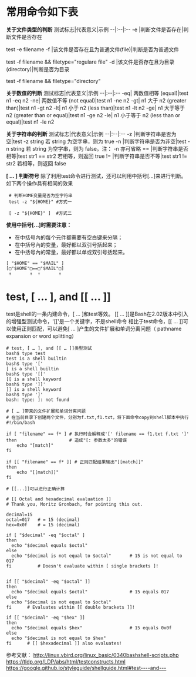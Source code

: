# 常用命令如下表

**关于文件类型的判断**
测试标志|代表意义|示例
--|:--|:--
-e	|判断文件是否存在|判断文件是否存在</p>test -e filename
-f	|该文件是否存在且为普通文件(file)|判断是否为普通文件</p>test -f filename && filetype="regulare file"
-d	|该文件是否存在且为目录(directory)|判断是否为目录</p>test -f filename && filetype="directory"

**关于数值的判断**
测试标志|代表意义|示例
--|:--|:--
-eq| 两数值相等 (equal)|test n1 -eq n2
-ne| 两数值不等 (not equal)|test n1 -ne n2
-gt| n1 大于 n2 (greater than)|test n1 -gt n2
-lt| n1 小于 n2 (less than)|test n1 -lt n2
-ge| n1 大于等于 n2 (greater than or equal)|test n1 -ge n2
-le| n1 小于等于 n2 (less than or equal)|test n1 -le n2

**关于字符串的判断**
测试标志|代表意义|示例
--|:--|:--
-z |判断字符串是否为空|test -z string 若 string 为空字串，则为 true
-n |判断字符串是否为非空|test -n string 若 string 为空字串，则为 false。注： -n 亦可省略
== |判断字符串是否相等|test str1 == str2	若相等，则返回 true
!= |判断字符串是否不等|test str1 != str2 若相等，则返回 false

**[ ... ] 判断符号**
除了利用test命令进行测试，还可以利用中括号[...]来进行判断。
如下两个操作具有相同的效果
```
 # 判断HOME变量是否为空字符串
 test -z "${HOME}" #方式一

 [ -z "${HOME}" ]  #方式二

```

**使用中括号[...]时需要注意：**
- 在中括号內的每个元件都需要有空白键来分隔；
- 在中括号內的变量，最好都以双引号括起来；
- 在中括号內的常量，最好都以单或双引号括起来。

```
[ "$HOME" == "$MAIL" ]
[□"$HOME"□==□"$MAIL"□]
 ↑       ↑  ↑       ↑
```

# test, [ … ], and [[ … ]]

test是shell的一条内建命令，[ … ]和test等效。
[[ … ]]是Bash在2.02版本中引入的增强型测试命令，'[['是一个关键字，不是shell命令
相比于test命令，[[ … ]]可以使用正则匹配，可以避免[ … ]产生的文件扩展和单词分离问题（
pathname expansion or word splitting）

```
# test, [ … ], and [[ … ]]类型测试
bash$ type test
test is a shell builtin
bash$ type '['
[ is a shell builtin
bash$ type '[['
[[ is a shell keyword
bash$ type ']]'
]] is a shell keyword
bash$ type ']'
bash: type: ]: not found
```
```
# [ … ]带来的文件扩展和单词分离问题
# 在当前目录下创建两个文件，分别为f.txt,f1.txt，将下面命令copy到shell脚本中执行
#!/bin/bash

if [ "filename" == f* ] # 执行时会解释成'[' filename == f1.txt f.txt ']'
then                    # 造成"[: 参数太多"的错误
    echo "[match]"
fi

if [[ "filename" == f* ]] # 正则匹配结果输出"[[match]]"
then
    echo "[[match]]"
fi

```

```
# [[...]]可以进行正确计算

# [[ Octal and hexadecimal evaluation ]]
# Thank you, Moritz Gronbach, for pointing this out.

decimal=15
octal=017   # = 15 (decimal)
hex=0x0f    # = 15 (decimal)

if [ "$decimal" -eq "$octal" ]
then
  echo "$decimal equals $octal"
else
  echo "$decimal is not equal to $octal"       # 15 is not equal to 017
fi          # Doesn't evaluate within [ single brackets ]!


if [[ "$decimal" -eq "$octal" ]]
then
  echo "$decimal equals $octal"                # 15 equals 017
else
  echo "$decimal is not equal to $octal"
fi      # Evaluates within [[ double brackets ]]!

if [[ "$decimal" -eq "$hex" ]]
then
  echo "$decimal equals $hex"                  # 15 equals 0x0f
else
  echo "$decimal is not equal to $hex"
fi      # [[ $hexadecimal ]] also evaluates!
```

参考文献：
http://linux.vbird.org/linux_basic/0340bashshell-scripts.php
https://tldp.org/LDP/abs/html/testconstructs.html
https://google.github.io/styleguide/shellguide.html#test----and---
